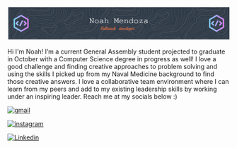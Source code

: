 ![Header](./github-header-image.png)

Hi I'm Noah!
I’m a current General Assembly student projected to graduate in October with a Computer Science degree in progress as well! I love a good challenge and finding creative approaches to problem solving and using the skills I picked up from my Naval Medicine background to find those creative answers. I love a collaborative team environment where I can learn from my peers and add to my existing leadership skills by working under an inspiring leader. Reach me at my socials below :) 

[![gmail](https://img.shields.io/badge/gmail-gray?style=flat&logo=gmail&logoColor=white&link=https://mail.google.com/mail/u/?authuser=noahmendoza97@gmail.com)]( https://mail.google.com/mail/u/?authuser=noahmendoza97@gmail.com)

[![instagram](https://img.shields.io/badge/instagram-gray?style=flat&logo=instagram&logoColor=red&link=https://instagram.com/afternoondozer?igshid=MmIzYWVlNDQ5Yg==)](https://instagram.com/afternoondozer?igshid=MmIzYWVlNDQ5Yg==)

[![Linkedin](https://img.shields.io/badge/Linkedin-gray?style=flat&logo=linkedin&logoColor=blue&link=https://www.linkedin.com/in/noah-mendoza-7668aa118/)](www.linkedin.com/in/noah-j-mendoza)




<!--
**noahD0zer/noahD0zer** is a ✨ _special_ ✨ repository because its `README.md` (this file) appears on your GitHub profile.

Here are some ideas to get you started:

- 🔭 I’m currently working on ...
- 🌱 I’m currently learning ...
- 👯 I’m looking to collaborate on ...
- 🤔 I’m looking for help with ...
- 💬 Ask me about ...
- 📫 How to reach me: ...
- 😄 Pronouns: ...
- ⚡ Fun fact: ...
-->

